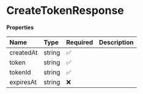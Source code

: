 # CreateTokenResponse

**Properties**

| Name      | Type   | Required | Description |
| :-------- | :----- | :------- | :---------- |
| createdAt | string | ✅       |             |
| token     | string | ✅       |             |
| tokenId   | string | ✅       |             |
| expiresAt | string | ❌       |             |

